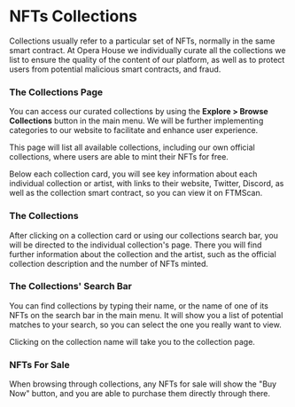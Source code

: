# NFTs Collections

Collections usually refer to a particular set of NFTs, normally in the same smart contract. At Opera House we individually curate all the collections we list to ensure the quality of the content of our platform, as well as to protect users from potential malicious smart contracts, and fraud.

### **The Collections Page**

You can access our curated collections by using the **Explore > Browse Collections** button in the main menu. We will be further implementing categories to our website to facilitate and enhance user experience.

This page will list all available collections, including our own official collections, where users are able to mint their NFTs for free.

Below each collection card, you will see key information about each individual collection or artist, with links to their website, Twitter, Discord, as well as the collection smart contract, so you can view it on FTMScan.

### The Collections

After clicking on a collection card or using our collections search bar, you will be directed to the individual collection's page. There you will find further information about the collection and the artist, such as the official collection description and the number of NFTs minted.

### The Collections' Search Bar

You can find collections by typing their name, or the name of one of its NFTs on the search bar in the main menu. It will show you a list of potential matches to your search, so you can select the one you really want to view.

Clicking on the collection name will take you to the collection page.

### NFTs For Sale

When browsing through collections, any NFTs for sale will show the "Buy Now" button, and you are able to purchase them directly through there.
